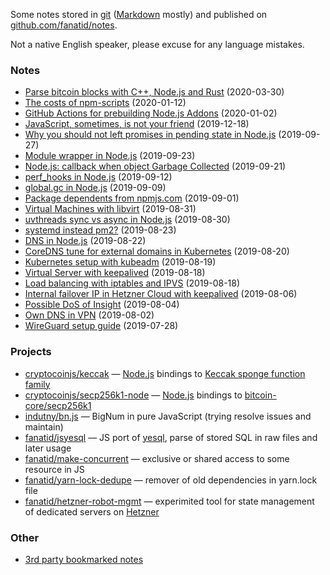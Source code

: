 Some notes stored in [git](https://git-scm.com/) ([Markdown](https://daringfireball.net/projects/markdown/) mostly) and published on [github.com/fanatid/notes](https://github.com/fanatid/notes/).

Not a native English speaker, please excuse for any language mistakes.

### Notes

  - [Parse bitcoin blocks with C++, Node.js and Rust](https://github.com/fanatid/rust-bitcoin-blocks) (2020-03-30)
  - [The costs of npm-scripts](https://github.com/fanatid/notes/tree/master/2020-01-12-cost-of-npm-scripts) (2020-01-12)
  - [GitHub Actions for prebuilding Node.js Addons](https://github.com/fanatid/notes/tree/master/2020-01-02-github-actions-for-prebuildify) (2020-01-02)
  - [JavaScript, sometimes, is not your friend](https://github.com/fanatid/notes/tree/master/2019-12-18-llnode-elliptic) (2019-12-18)
  - [Why you should not left promises in pending state in Node.js](https://github.com/fanatid/notes/tree/master/2019-09-27-node-promise-leaking) (2019-09-27)
  - [Module wrapper in Node.js](https://github.com/fanatid/notes/tree/master/2019-09-23-node-module-wrapper) (2019-09-23)
  - [Node.js: callback when object Garbage Collected](https://github.com/fanatid/notes/tree/master/2019-09-21-node-object-gc-callback) (2019-09-21)
  - [perf_hooks in Node.js](https://github.com/fanatid/notes/tree/master/2019-09-12-node-perf-hooks) (2019-09-12)
  - [global.gc in Node.js](https://github.com/fanatid/notes/tree/master/2019-09-09-node-global-gc) (2019-09-09)
  - [Package dependents from npmjs.com](https://github.com/fanatid/notes/tree/master/2019-09-01-npm-package-dependents) (2019-09-01)
  - [Virtual Machines with libvirt](https://github.com/fanatid/notes/tree/master/2019-08-31-libvirt-usage) (2019-08-31)
  - [uvthreads sync vs async in Node.js](https://github.com/fanatid/notes/tree/master/2019-08-30-node-uvthreads-sync-async) (2019-08-30)
  - [systemd instead pm2?](https://github.com/fanatid/notes/tree/master/2019-08-23-systemd-instead-pm2) (2019-08-23)
  - [DNS in Node.js](https://github.com/fanatid/notes/tree/master/2019-08-22-nodejs-dns) (2019-08-22)
  - [CoreDNS tune for external domains in Kubernetes](https://github.com/fanatid/notes/tree/master/2019-08-20-k8s-coredns-tune-for-external-domains) (2019-08-20)
  - [Kubernetes setup with kubeadm](https://github.com/fanatid/notes/tree/master/2019-08-19-kubernetes-setup-with-kubeadm) (2019-08-19)
  - [Virtual Server with keepalived](https://github.com/fanatid/notes/tree/master/2019-08-18-virtual-server-with-keepalived) (2019-08-18)
  - [Load balancing with iptables and IPVS](https://github.com/fanatid/notes/tree/master/2019-08-18-loadbalancer-iptables-ipvs) (2019-08-18)
  - [Internal failover IP in Hetzner Cloud with keepalived](https://github.com/fanatid/notes/tree/master/2019-08-06-hetzner-cloud-internal-failover-ip) (2019-08-06)
  - [Possible DoS of Insight](https://github.com/fanatid/notes/tree/master/2019-08-04-dos-insight-api) (2019-08-04)
  - [Own DNS in VPN](https://github.com/fanatid/notes/tree/master/2019-08-02-vpn-own-dns) (2019-08-02)
  - [WireGuard setup guide](https://github.com/fanatid/notes/tree/master/2019-07-28-wireguard-setup-guide) (2019-07-28)

### Projects

  - [cryptocoinjs/keccak](https://github.com/cryptocoinjs/keccak) — [Node.js](https://nodejs.org/) bindings to [Keccak sponge function family](https://keccak.team/index.html)
  - [cryptocoinjs/secp256k1-node](https://github.com/cryptocoinjs/secp256k1-node) — [Node.js](https://nodejs.org/) bindings to [bitcoin-core/secp256k1](https://github.com/bitcoin-core/secp256k1)
  - [indutny/bn.js](https://github.com/indutny/bn.js) — BigNum in pure JavaScript (trying resolve issues and maintain)
  - [fanatid/jsyesql](https://github.com/fanatid/jsyesql) — JS port of [yesql](https://github.com/krisajenkins/yesql), parse of stored SQL in raw files and later usage
  - [fanatid/make-concurrent](https://github.com/fanatid/make-concurrent) — exclusive or shared access to some resource in JS
  - [fanatid/yarn-lock-dedupe](https://github.com/fanatid/yarn-lock-dedupe) — remover of old dependencies in yarn.lock file
  - [fanatid/hetzner-robot-mgmt](https://github.com/fanatid/hetzner-robot-mgmt) — experimited tool for state management of dedicated servers on [Hetzner](https://www.hetzner.com/)

### Other

  - [3rd party bookmarked notes](./3rd-party-bookmarked-notes.md)
